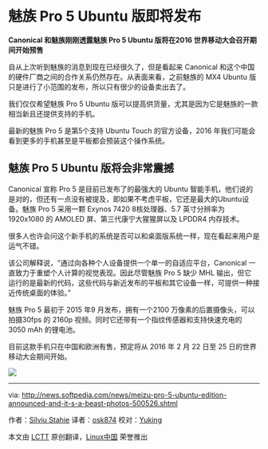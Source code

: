 魅族 Pro 5 Ubuntu 版即将发布
========================================================

**Canonical 和魅族刚刚透露魅族 Pro 5 Ubuntu 版将在2016 世界移动大会召开期间开始预售**

自从上次听到魅族的消息到现在已经很久了，但是看起来 Canonical 和这个中国的硬件厂商之间的合作关系仍然存在。从表面来看，之前魅族的 MX4 Ubuntu 版只是进行了小范围的发布，所以只有很少的设备卖出去了。

我们仅仅希望魅族 Pro 5 Ubuntu 版可以提高供货量，尤其是因为它是魅族的一款相当新且还提供支持的手机。

最新的魅族 Pro 5 是第5个支持 Ubuntu Touch 的官方设备，2016 年我们可能会看到更多的手机甚至是平板都会预装这个操作系统。

## 魅族 Pro 5 Ubuntu 版将会非常震撼

Canonical 宣称 Pro 5 是目前已发布了的最强大的 Ubuntu 智能手机，他们说的是对的，但还有一点没有被提及，即如果不考虑平板，它还是最大的Ubuntu设备。魅族 Pro 5 采用一颗 Exynos 7420 8核处理器、5.7 英寸分辨率为1920x1080 的 AMOLED 屏、第三代康宁大猩猩屏以及 LPDDR4 内存技术。

很多人也许会问这个新手机的系统是否可以和桌面版系统一样，现在看起来用户是运气不错。

该公司解释说，“通过向各种个人设备提供一个单一的自适应平台，Canonical 一直致力于重塑个人计算的视觉表现。因此尽管魅族 Pro 5 缺少 MHL 输出，但它 运行的是最新的代码，这些代码与新近发布的平板和其它设备一样，可提供一种接近传统桌面的体验。”

魅族 Pro 5 最初于 2015 年9 月发布，拥有一个2100 万像素的后置摄像头，可以拍摄30fps 的 2160p 视频。同时它还带有一个指纹传感器和支持快速充电的 3050 mAh 的锂电池。

目前这款手机只在中国和欧洲有售，预定将从 2016 年 2 月 22 日至 25 日的世界移动大会期间开始。

![](http://i1-news.softpedia-static.com/images/fitted/620x/meizu-pro-5-ubuntu-edition-announced-and-it-s-a-beast-photos-500526-11.jpg)


------------------------------------------------------------------------------

via: http://news.softpedia.com/news/meizu-pro-5-ubuntu-edition-announced-and-it-s-a-beast-photos-500526.shtml

作者：[Silviu Stahie][a]
译者：[osk874](https://github.com/osk874)
校对：[Yuking](https://github.com/Yuking-net)

本文由 [LCTT](https://github.com/LCTT/TranslateProject) 原创翻译，[Linux中国](https://linux.cn/) 荣誉推出

[a]:http://news.softpedia.com/editors/browse/silviu-stahie
